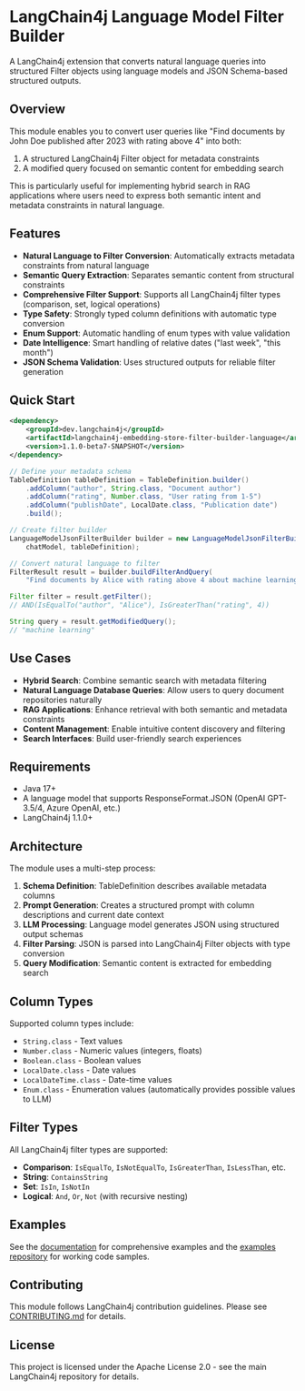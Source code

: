 # LangChain4j Language Model Filter Builder

A LangChain4j extension that converts natural language queries into structured Filter objects using language models and JSON Schema-based structured outputs.

## Overview

This module enables you to convert user queries like "Find documents by John Doe published after 2023 with rating above 4" into both:
1. A structured LangChain4j Filter object for metadata constraints
2. A modified query focused on semantic content for embedding search

This is particularly useful for implementing hybrid search in RAG applications where users need to express both semantic intent and metadata constraints in natural language.

## Features

- **Natural Language to Filter Conversion**: Automatically extracts metadata constraints from natural language
- **Semantic Query Extraction**: Separates semantic content from structural constraints
- **Comprehensive Filter Support**: Supports all LangChain4j filter types (comparison, set, logical operations)
- **Type Safety**: Strongly typed column definitions with automatic type conversion
- **Enum Support**: Automatic handling of enum types with value validation
- **Date Intelligence**: Smart handling of relative dates ("last week", "this month")
- **JSON Schema Validation**: Uses structured outputs for reliable filter generation

## Quick Start

```xml
<dependency>
    <groupId>dev.langchain4j</groupId>
    <artifactId>langchain4j-embedding-store-filter-builder-language</artifactId>
    <version>1.1.0-beta7-SNAPSHOT</version>
</dependency>
```

```java
// Define your metadata schema
TableDefinition tableDefinition = TableDefinition.builder()
    .addColumn("author", String.class, "Document author")
    .addColumn("rating", Number.class, "User rating from 1-5")
    .addColumn("publishDate", LocalDate.class, "Publication date")
    .build();

// Create filter builder
LanguageModelJsonFilterBuilder builder = new LanguageModelJsonFilterBuilder(
    chatModel, tableDefinition);

// Convert natural language to filter
FilterResult result = builder.buildFilterAndQuery(
    "Find documents by Alice with rating above 4 about machine learning");

Filter filter = result.getFilter(); 
// AND(IsEqualTo("author", "Alice"), IsGreaterThan("rating", 4))

String query = result.getModifiedQuery(); 
// "machine learning"
```

## Use Cases

- **Hybrid Search**: Combine semantic search with metadata filtering
- **Natural Language Database Queries**: Allow users to query document repositories naturally
- **RAG Applications**: Enhance retrieval with both semantic and metadata constraints
- **Content Management**: Enable intuitive content discovery and filtering
- **Search Interfaces**: Build user-friendly search experiences

## Requirements

- Java 17+
- A language model that supports ResponseFormat.JSON (OpenAI GPT-3.5/4, Azure OpenAI, etc.)
- LangChain4j 1.1.0+

## Architecture

The module uses a multi-step process:

1. **Schema Definition**: TableDefinition describes available metadata columns
2. **Prompt Generation**: Creates a structured prompt with column descriptions and current date context
3. **LLM Processing**: Language model generates JSON using structured output schemas
4. **Filter Parsing**: JSON is parsed into LangChain4j Filter objects with type conversion
5. **Query Modification**: Semantic content is extracted for embedding search

## Column Types

Supported column types include:

- `String.class` - Text values
- `Number.class` - Numeric values (integers, floats)
- `Boolean.class` - Boolean values
- `LocalDate.class` - Date values
- `LocalDateTime.class` - Date-time values
- `Enum.class` - Enumeration values (automatically provides possible values to LLM)

## Filter Types

All LangChain4j filter types are supported:

- **Comparison**: `IsEqualTo`, `IsNotEqualTo`, `IsGreaterThan`, `IsLessThan`, etc.
- **String**: `ContainsString`
- **Set**: `IsIn`, `IsNotIn`
- **Logical**: `And`, `Or`, `Not` (with recursive nesting)

## Examples

See the [documentation](../../docs/docs/integrations/filter-builders/language-model.md) for comprehensive examples and the [examples repository](https://github.com/langchain4j/langchain4j-examples) for working code samples.

## Contributing

This module follows LangChain4j contribution guidelines. Please see [CONTRIBUTING.md](../../CONTRIBUTING.md) for details.

## License

This project is licensed under the Apache License 2.0 - see the main LangChain4j repository for details.
